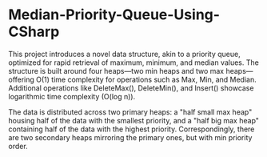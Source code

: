 # Median-Priority-Queue-Using-CSharp
This project introduces a novel data structure, akin to a priority queue, optimized for rapid retrieval of maximum, minimum, and median values. The structure is built around four heaps—two min heaps and two max heaps—offering O(1) time complexity for operations such as Max, Min, and Median. Additional operations like DeleteMax(), DeleteMin(), and Insert() showcase logarithmic time complexity (O(log n)).

The data is distributed across two primary heaps: a "half small max heap" housing half of the data with the smallest priority, and a "half big max heap" containing half of the data with the highest priority. Correspondingly, there are two secondary heaps mirroring the primary ones, but with min priority order.
